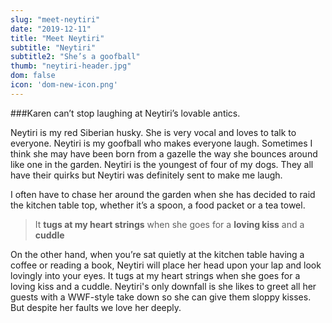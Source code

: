 ```yaml
---
slug: "meet-neytiri"
date: "2019-12-11"
title: "Meet Neytiri"
subtitle: "Neytiri"
subtitle2: "She’s a goofball"
thumb: "neytiri-header.jpg"
dom: false
icon: 'dom-new-icon.png'
---
```


###Karen can’t stop laughing at Neytiri’s lovable antics.

Neytiri is my red Siberian husky. She is very vocal and loves to talk to everyone. Neytiri is my goofball who makes everyone laugh. Sometimes I think she may have been born from a gazelle the way she bounces around like one in the garden. Neytiri is the youngest of four of my dogs. They all have their quirks but Neytiri was definitely sent to make me laugh.

I often have to chase her around the garden when she has decided to raid the kitchen table top, whether it’s a spoon, a food packet or a tea towel.

> It **tugs at my heart strings** when she goes for a **loving kiss** and a **cuddle**

On the other hand, when you’re sat quietly at the kitchen table having a coffee or reading a book, Neytiri will place her head upon your lap and look lovingly into your eyes. It tugs at my heart strings when she goes for a loving kiss and a cuddle. Neytiri's only downfall is she likes to greet all her guests with a WWF-style take down so she can give them sloppy kisses. But despite her faults we love her deeply.